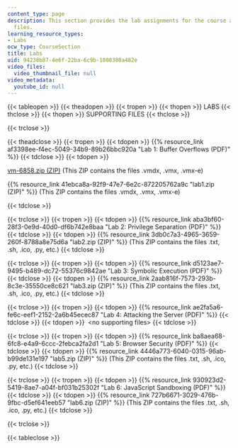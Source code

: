 ```yaml
---
content_type: page
description: This section provides the lab assignments for the course and supporting
  files.
learning_resource_types:
- Labs
ocw_type: CourseSection
title: Labs
uid: 94238b87-4e6f-22ba-6c9b-1808380a482e
video_files:
  video_thumbnail_file: null
video_metadata:
  youtube_id: null
---
```


{{< tableopen >}}
{{< theadopen >}}
{{< tropen >}}
{{< thopen >}}
LABS
{{< thclose >}}
{{< thopen >}}
SUPPORTING FILES
{{< thclose >}}

{{< trclose >}}

{{< theadclose >}}
{{< tropen >}}
{{< tdopen >}}
{{% resource_link af3398ee-f4ec-5049-34b9-89b26bbc920a "Lab 1: Buffer Overflows (PDF)" %}}
{{< tdclose >}}
{{< tdopen >}}


[vm-6858.zip (ZIP)](/ans7870/6/6.858/f14/MIT6_858F14_vm-6858.zip) (This ZIP contains the files .vmdx, .vmx, .vmx-e)

{{% resource_link 41ebca8a-92f9-47e7-6e2c-872205762a9c "lab1.zip (ZIP)" %}} (This ZIP contains the files .vmdx, .vmx, .vmx-e)


{{< tdclose >}}

{{< trclose >}}
{{< tropen >}}
{{< tdopen >}}
{{% resource_link aba3bf60-28f3-0e9d-40d0-df6b742e8baa "Lab 2: Privilege Separation (PDF)" %}}
{{< tdclose >}}
{{< tdopen >}}
{{% resource_link 3db0c7a3-4965-3659-260f-8788a8e75d6a "lab2.zip (ZIP)" %}} (This ZIP contains the files .txt, .sh, .ico, .py, etc.)
{{< tdclose >}}

{{< trclose >}}
{{< tropen >}}
{{< tdopen >}}
{{% resource_link d5123ae7-9495-b489-dc72-55376c9842ae "Lab 3: Symbolic Execution (PDF)" %}}
{{< tdclose >}}
{{< tdopen >}}
{{% resource_link 2aab816f-7573-293b-8c3e-35550ce8c621 "lab3.zip (ZIP)" %}} (This ZIP contains the files .txt, .sh, .ico, .py, etc.)
{{< tdclose >}}

{{< trclose >}}
{{< tropen >}}
{{< tdopen >}}
{{% resource_link ae2fa5a6-fe6c-eef1-2152-2a6b45ecec87 "Lab 4: Attacking the Server (PDF)" %}}
{{< tdclose >}}
{{< tdopen >}}
 \<no supporting files>
{{< tdclose >}}

{{< trclose >}}
{{< tropen >}}
{{< tdopen >}}
{{% resource_link ba8aea68-6fc8-e4a9-6ccc-2febca2fa2d1 "Lab 5: Browser Security (PDF)" %}}
{{< tdclose >}}
{{< tdopen >}}
{{% resource_link 4446a773-6040-0315-96ab-b99de131e197 "lab5.zip (ZIP)" %}} (This ZIP contains the files .txt, .sh, .ico, .py, etc.)
{{< tdclose >}}

{{< trclose >}}
{{< tropen >}}
{{< tdopen >}}
{{% resource_link 930923d2-5419-8ae7-a04f-bf031b25302f "Lab 6: JavaScript Sandboxing (PDF)" %}}
{{< tdclose >}}
{{< tdopen >}}
{{% resource_link 727b6671-3029-476b-9fbc-d5ef641eeb57 "lab6.zip (ZIP)" %}} (This ZIP contains the files .txt, .sh, .ico, .py, etc.)
{{< tdclose >}}

{{< trclose >}}

{{< tableclose >}}